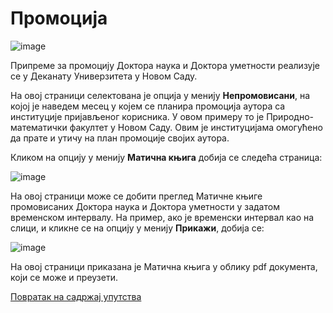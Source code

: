 # Промоција

![image](https://user-images.githubusercontent.com/29538544/179355361-b76975c5-1ae7-452b-aa6c-e949fd95c1fb.png)

Припреме за промоцију Доктора наука и Доктора уметности реализује се у Деканату Универзитета у Новом Саду. 

На овој страници селектована је опција у менију **Непромовисани**, на којој је наведем месец у којем се планира промоција аутора са институције пријављеног корисника. У овом примеру то је Природно-математички факултет у Новом Саду. Овим је институцијама омогућено да прате и утичу на план промоције својих аутора.  

Кликом на опцију у менију **Матична књига** добија се следећа страница:

![image](https://user-images.githubusercontent.com/29538544/179355425-104c00e4-44e0-4c6f-a8ae-4f9b192a632e.png)

На овој страници може се добити преглед Матичне  књиге промовисаних Доктора наука и Доктора уметности у задатом временском интервалу. На пример, ако је временски интервал као на слици, и кликне се на опцију у менију **Прикажи**, добија се:

![image](https://user-images.githubusercontent.com/29538544/179355461-a0b1f8ac-3b24-4139-8835-7f077e19f460.png)

На овој страници приказана је Матична књига у облику pdf документа, који се може и преузети.  

[Повратак на садржај упутства](../../../uputstvoDigitalnaDisertacija.md#садржај)
